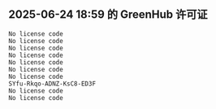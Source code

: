 ## 2025-06-24 18:59 的 GreenHub 许可证
```
No license code
No license code
No license code
No license code
No license code
No license code
No license code
SYfu-Rkqo-ADNZ-KsC8-ED3F
No license code
No license code
```
